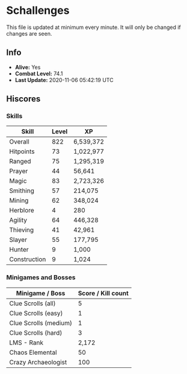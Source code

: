 # Schallenges

This file is updated at minimum every minute. It will only be changed if changes are seen.

## Info

 - **Alive:** Yes
 - **Combat Level:** 74.1
 - **Last Update:** 2020-11-06 05:42:19 UTC

## Hiscores

### Skills

| Skill | Level | XP |
|--|--|--|
| Overall | 822 | 6,539,372 |
| Hitpoints | 73 | 1,022,977 |
| Ranged | 75 | 1,295,319 |
| Prayer | 44 | 56,641 |
| Magic | 83 | 2,723,326 |
| Smithing | 57 | 214,075 |
| Mining | 62 | 348,024 |
| Herblore | 4 | 280 |
| Agility | 64 | 446,328 |
| Thieving | 41 | 42,961 |
| Slayer | 55 | 177,795 |
| Hunter | 9 | 1,000 |
| Construction | 9 | 1,024 |

### Minigames and Bosses

| Minigame / Boss | Score / Kill count |
|--|--|
| Clue Scrolls (all) | 5 |
| Clue Scrolls (easy) | 1 |
| Clue Scrolls (medium) | 1 |
| Clue Scrolls (hard) | 3 |
| LMS - Rank | 2,172 |
| Chaos Elemental | 50 |
| Crazy Archaeologist | 100 |
